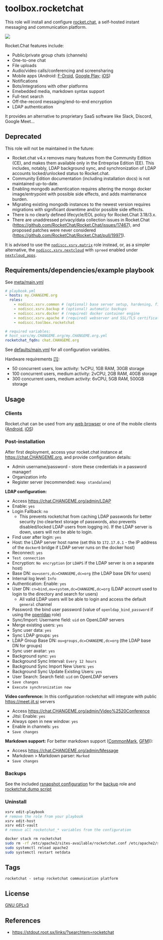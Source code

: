 # toolbox.rocketchat

This role will install and configure [rocket.chat](https://rocket.chat), a self-hosted instant messaging and communication platform. 

[![](https://gitlab.com/nodiscc/toolbox/-/raw/master/DOC/SCREENSHOTS/Fsb8xym.png)](https://gitlab.com/nodiscc/toolbox/-/raw/master/DOC/SCREENSHOTS/Fsb8xym.png)

Rocket.Chat features include:
- Public/private group chats (channels)
- One-to-one chat
- File uploads
- Audio/video calls/conferencing and screensharing
- Mobile apps (Android: [F-Droid](https://f-droid.org/en/packages/chat.rocket.android/), [Google Play](https://play.google.com/store/apps/details?id=chat.rocket.android); [iOS](https://apps.apple.com/us/app/rocket-chat/id1148741252))
- Notifications
- Bots/integrations with other platforms
- Emebedded media, markdown syntax support
- Full-text search
- Off-the-record messaging/end-to-end encryption
- LDAP authentication

It provides an alternative to proprietary SaaS software like Slack, Discord, Google Meet...


## Deprecated

This role will not be maintained in the future:
- Rocket.chat v4.x removes many features from the Community Edition (CE), and makes them available only in the Entreprise Edition (EE). This includes, notably, LDAP background sync, and synchronization of LDAP accounts locked/unlocked status to Rocket.chat.
- Community Edition documentation (including installation docs) is not maintained up-to-date.
- Enabling mongodb authentication requires altering the mongo docker image/entrypoint with possible side effects, and adds maintenance burden.
- Migrating existing mongodb instances to the newest version requires migrations with significant downtime and/or possible side effects.
- There is no clearly defined lifecycle/EOL policy for Rocket.Chat 3.18/3.x.
- There are unaddressed privacy/data collection issues in Rocket.Chat (https://github.com/RocketChat/Rocket.Chat/issues/17467), and proposed patches were never considered (https://github.com/RocketChat/Rocket.Chat/pull/19971).

It is advised to use the [`nodiscc.xsrv.matrix`](https://gitlab.com/nodiscc/xsrv/-/tree/master/roles/matrix) role instead, or, as a simpler alternative, the [`nodiscc.xsrv.nextcloud`](https://gitlab.com/nodiscc/xsrv/-/tree/master/roles/nextcloud) with `spreed` enabled under [`nextcloud_apps`](https://gitlab.com/nodiscc/xsrv/-/blob/master/roles/nextcloud/defaults/main.yml).

## Requirements/dependencies/example playbook

See [meta/main.yml](meta/main.yml)

```yaml
# playbook.yml
- hosts: my.CHANGEME.org
  roles:
    - nodiscc.xsrv.common # (optional) base server setup, hardening, firewall, bruteforce prevention
    - nodiscc.xsrv.backup # (optional) automatic backups
    - nodiscc.xsrv.docker # (required) docker container engine
    - nodiscc.xsrv.apache # (required) webserver and SSL/TLS certificates
    - nodiscc.toolbox.rocketchat

# required variables:
# host_vars/my.CHANGEME.org/my.CHANGEME.org.yml
rocketchat_fqdn: chat.CHANGEME.org
```

See [defaults/main.yml](defaults/main.yml) for all configuration variables.

Hardware requirements [[1]](https://docs.rocket.chat/quick-start/installing-and-updating/hardware-requirements):
- 50 concurrent users, low activity: 1vCPU, 1GB RAM, 30GB storage
- 100 concurrent users, medium activity: 2vCPU, 2GB RAM, 40GB storage
- 300 concurrent users, medium activity: 6vCPU, 5GB RAM, 500GB storage

## Usage

### Clients

Rocket.chat can be used from any [web browser](https://www.mozilla.org/en-US/firefox/) or one of the mobile clients ([Android](https://f-droid.org/en/packages/chat.rocket.android/), [iOS](https://apps.apple.com/us/app/rocket-chat/id1148741252))

### Post-installation

After first deployment, access your rocket.chat instance at https://chat.CHANGEME.org, and provide configuration details:
- Admin username/password - store these credentials in a password manager!
- Organization info
- Register server (recommended: `Keep standalone`)

**LDAP configuration:**
- Access https://chat.CHANGEME.org/admin/LDAP
- Enable: `yes`
- Login Fallback: `no`
  - This prevents rocketchat from caching LDAP passwords for better security (no cleartext storage of passwords, also prevents disabled/locked LDAP users from logging in). If the LDAP server is down, users will not be able to login. 
- Find user after login: `yes`
- Host: the LDAP server host name (set this to `172.17.0.1` - the IP address of the `docker0` bridge if LDAP server runs on the docker host)
- Reconnect: `yes`
- `Test connection`
- Encryption: `No encryption` (or `LDAPS` if the LDAP server is on a separate host)
- Base DN: `ou=users,dc=CHANGEME,dc=org` (the LDAP base DN for users)
- Internal log level: `Info`
- Authentication: Enable: `yes`
- User DN: `cn=bind,ou=system,dc=CHANGEME,dc=org` (LDAP account used to login to the directory and search for users)
  - All valid LDAP users will be able to login and access the default `general` channel
- Password: the bind user password (value of `openldap_bind_password` if using the [openldap](../openldap) role)
- Sync/Import: Username field: `uid` on OpenLDAP servers
- Merge existing users: `yes`
- Sync user data: `yes`
- Sync LDAP groups: `yes`
- LDAP Group Base DN: `ou=groups,dc=CHANGEME,dc=org` (the LDAP base DN for groups)
- Sync user avatar: `yes`
- Background sync: `yes`
- Background Sync Interval: `Every 12 hours`
- Background Sync Import New Users: `yes`
- Background Sync Update Existing Users: `yes`
- User Search: Search field: `uid` on OpenLDAP servers
- `Save changes`
- `Execute synchronization now`

**Video conference:** In this configuration rocketchat will integrate with public https://meet.jit.si servers
- Access https://chat.CHANGEME.org/admin/Video%2520Conference
- Jitsi: Enable: `yes`
- Always open in new window: `yes`
- Enable in channels: `yes`
- `Save changes`

**Markdown support:** For better markdown support ([CommonMark](https://spec.commonmark.org/0.29/), [GFM](https://github.github.com/gfm/))):
- Access https://chat.CHANGEME.org/admin/Message
- Markdown > Markdown parser: `Marked`
- `Save changes`

### Backups

See the included [rsnapshot configuration](templates/etc_rsnasphot.d_rocketchat.conf.j2) for the [backup](../backup) role and [rocketchat dump script](templates/_user_local_bin_rocketchat-dump.sh.j2)

### Uninstall

```bash
xsrv edit-playbook
# remove the role from your playbook
xsrv edit-host
xsrv edit-vault
# remove all rocketchat_* variables from the configuration
```

```bash
docker stack rm rocketchat
sudo rm -rf /etc/apache2/sites-available/rocketchat.conf /etc/apache2/sites-enabled/rocketchat.conf /usr/local/bin/rocketchat-dump-mongodb.sh /etc/rsnapshot.d/rocketchat.conf /etc/ansible/facts.d/rocketchat.fact /etc/netdata/go.d/httpcheck.conf.d/rocketchat.conf /var/lib/rocket.chat
sudo systemctl reload apache2
sudo systemctl restart netdata
```


## Tags

<!--BEGIN TAGS LIST-->
```
rocketchat - setup rocketchat communication platform
```
<!--END TAGS LIST-->


## License

[GNU GPLv3](../../LICENSE)

## References

- https://stdout.root.sx/links/?searchtem=rocketchat
